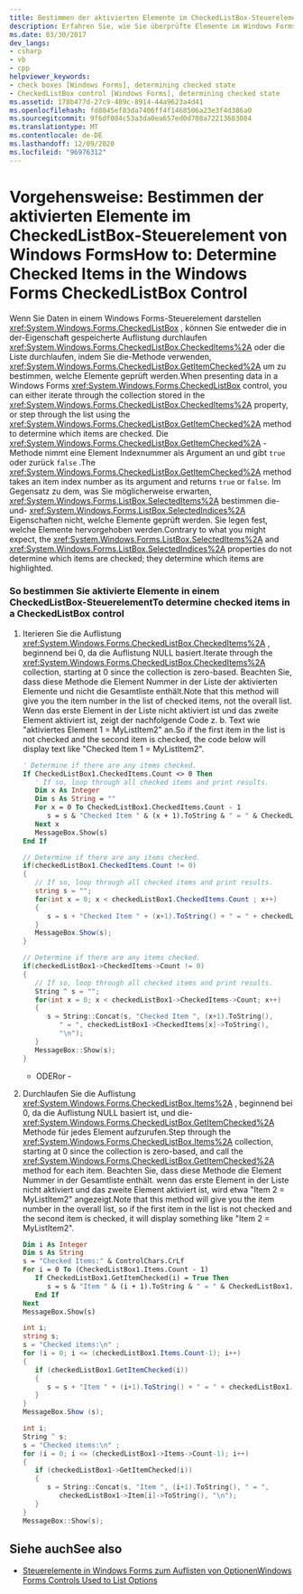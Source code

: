 ```yaml
---
title: Bestimmen der aktivierten Elemente im CheckedListBox-Steuerelement
description: Erfahren Sie, wie Sie überprüfte Elemente im Windows Forms CheckedListBox-Steuerelement ermitteln, indem Sie die Auflistung durchlaufen, die in der CheckedItems-Eigenschaft gespeichert ist.
ms.date: 03/30/2017
dev_langs:
- csharp
- vb
- cpp
helpviewer_keywords:
- check boxes [Windows Forms], determining checked state
- CheckedListBox control [Windows Forms], determining checked state
ms.assetid: 178b477d-27c9-489c-8914-44a9623a4d41
ms.openlocfilehash: fd8845ef83da7406ff4f1468506a23e3f4d386a0
ms.sourcegitcommit: 9f6df084c53a3da0ea657ed0d708a72213683084
ms.translationtype: MT
ms.contentlocale: de-DE
ms.lasthandoff: 12/09/2020
ms.locfileid: "96976312"
---
```

# <a name="how-to-determine-checked-items-in-the-windows-forms-checkedlistbox-control"></a><span data-ttu-id="066b8-103">Vorgehensweise: Bestimmen der aktivierten Elemente im CheckedListBox-Steuerelement von Windows Forms</span><span class="sxs-lookup"><span data-stu-id="066b8-103">How to: Determine Checked Items in the Windows Forms CheckedListBox Control</span></span>
<span data-ttu-id="066b8-104">Wenn Sie Daten in einem Windows Forms-Steuerelement darstellen <xref:System.Windows.Forms.CheckedListBox> , können Sie entweder die in der-Eigenschaft gespeicherte Auflistung durchlaufen <xref:System.Windows.Forms.CheckedListBox.CheckedItems%2A> oder die Liste durchlaufen, indem Sie die-Methode verwenden, <xref:System.Windows.Forms.CheckedListBox.GetItemChecked%2A> um zu bestimmen, welche Elemente geprüft werden.</span><span class="sxs-lookup"><span data-stu-id="066b8-104">When presenting data in a Windows Forms <xref:System.Windows.Forms.CheckedListBox> control, you can either iterate through the collection stored in the <xref:System.Windows.Forms.CheckedListBox.CheckedItems%2A> property, or step through the list using the <xref:System.Windows.Forms.CheckedListBox.GetItemChecked%2A> method to determine which items are checked.</span></span> <span data-ttu-id="066b8-105">Die <xref:System.Windows.Forms.CheckedListBox.GetItemChecked%2A> -Methode nimmt eine Element Indexnummer als Argument an und gibt `true` oder zurück `false` .</span><span class="sxs-lookup"><span data-stu-id="066b8-105">The <xref:System.Windows.Forms.CheckedListBox.GetItemChecked%2A> method takes an item index number as its argument and returns `true` or `false`.</span></span> <span data-ttu-id="066b8-106">Im Gegensatz zu dem, was Sie möglicherweise erwarten, <xref:System.Windows.Forms.ListBox.SelectedItems%2A> bestimmen die-und- <xref:System.Windows.Forms.ListBox.SelectedIndices%2A> Eigenschaften nicht, welche Elemente geprüft werden. Sie legen fest, welche Elemente hervorgehoben werden.</span><span class="sxs-lookup"><span data-stu-id="066b8-106">Contrary to what you might expect, the <xref:System.Windows.Forms.ListBox.SelectedItems%2A> and <xref:System.Windows.Forms.ListBox.SelectedIndices%2A> properties do not determine which items are checked; they determine which items are highlighted.</span></span>  
  
### <a name="to-determine-checked-items-in-a-checkedlistbox-control"></a><span data-ttu-id="066b8-107">So bestimmen Sie aktivierte Elemente in einem CheckedListBox-Steuerelement</span><span class="sxs-lookup"><span data-stu-id="066b8-107">To determine checked items in a CheckedListBox control</span></span>  
  
1. <span data-ttu-id="066b8-108">Iterieren Sie die Auflistung <xref:System.Windows.Forms.CheckedListBox.CheckedItems%2A> , beginnend bei 0, da die Auflistung NULL basiert.</span><span class="sxs-lookup"><span data-stu-id="066b8-108">Iterate through the <xref:System.Windows.Forms.CheckedListBox.CheckedItems%2A> collection, starting at 0 since the collection is zero-based.</span></span> <span data-ttu-id="066b8-109">Beachten Sie, dass diese Methode die Element Nummer in der Liste der aktivierten Elemente und nicht die Gesamtliste enthält.</span><span class="sxs-lookup"><span data-stu-id="066b8-109">Note that this method will give you the item number in the list of checked items, not the overall list.</span></span> <span data-ttu-id="066b8-110">Wenn das erste Element in der Liste nicht aktiviert ist und das zweite Element aktiviert ist, zeigt der nachfolgende Code z. b. Text wie "aktiviertes Element 1 = MyListItem2" an.</span><span class="sxs-lookup"><span data-stu-id="066b8-110">So if the first item in the list is not checked and the second item is checked, the code below will display text like "Checked Item 1 = MyListItem2".</span></span>  
  
    ```vb  
    ' Determine if there are any items checked.  
    If CheckedListBox1.CheckedItems.Count <> 0 Then  
       ' If so, loop through all checked items and print results.  
       Dim x As Integer  
       Dim s As String = ""  
       For x = 0 To CheckedListBox1.CheckedItems.Count - 1  
          s = s & "Checked Item " & (x + 1).ToString & " = " & CheckedListBox1.CheckedItems(x).ToString & ControlChars.CrLf  
       Next x  
       MessageBox.Show(s)  
    End If  
    ```  
  
    ```csharp  
    // Determine if there are any items checked.  
    if(checkedListBox1.CheckedItems.Count != 0)  
    {  
       // If so, loop through all checked items and print results.  
       string s = "";  
       for(int x = 0; x < checkedListBox1.CheckedItems.Count ; x++)  
       {  
          s = s + "Checked Item " + (x+1).ToString() + " = " + checkedListBox1.CheckedItems[x].ToString() + "\n";  
       }  
       MessageBox.Show(s);  
    }  
    ```  
  
    ```cpp  
    // Determine if there are any items checked.  
    if(checkedListBox1->CheckedItems->Count != 0)  
    {  
       // If so, loop through all checked items and print results.  
       String ^ s = "";  
       for(int x = 0; x < checkedListBox1->CheckedItems->Count; x++)  
       {  
          s = String::Concat(s, "Checked Item ", (x+1).ToString(),  
             " = ", checkedListBox1->CheckedItems[x]->ToString(),  
             "\n");  
       }  
       MessageBox::Show(s);  
    }  
    ```  
  
     - <span data-ttu-id="066b8-111">ODER</span><span class="sxs-lookup"><span data-stu-id="066b8-111">or -</span></span>  
  
2. <span data-ttu-id="066b8-112">Durchlaufen Sie die Auflistung <xref:System.Windows.Forms.CheckedListBox.Items%2A> , beginnend bei 0, da die Auflistung NULL basiert ist, und die- <xref:System.Windows.Forms.CheckedListBox.GetItemChecked%2A> Methode für jedes Element aufzurufen.</span><span class="sxs-lookup"><span data-stu-id="066b8-112">Step through the <xref:System.Windows.Forms.CheckedListBox.Items%2A> collection, starting at 0 since the collection is zero-based, and call the <xref:System.Windows.Forms.CheckedListBox.GetItemChecked%2A> method for each item.</span></span> <span data-ttu-id="066b8-113">Beachten Sie, dass diese Methode die Element Nummer in der Gesamtliste enthält. wenn das erste Element in der Liste nicht aktiviert und das zweite Element aktiviert ist, wird etwa "Item 2 = MyListItem2" angezeigt.</span><span class="sxs-lookup"><span data-stu-id="066b8-113">Note that this method will give you the item number in the overall list, so if the first item in the list is not checked and the second item is checked, it will display something like "Item 2 = MyListItem2".</span></span>  
  
    ```vb  
    Dim i As Integer  
    Dim s As String  
    s = "Checked Items:" & ControlChars.CrLf  
    For i = 0 To (CheckedListBox1.Items.Count - 1)  
       If CheckedListBox1.GetItemChecked(i) = True Then  
          s = s & "Item " & (i + 1).ToString & " = " & CheckedListBox1.Items(i).ToString & ControlChars.CrLf  
       End If  
    Next  
    MessageBox.Show(s)  
    ```  
  
    ```csharp  
    int i;  
    string s;
    s = "Checked items:\n" ;  
    for (i = 0; i <= (checkedListBox1.Items.Count-1); i++)  
    {  
       if (checkedListBox1.GetItemChecked(i))  
       {  
          s = s + "Item " + (i+1).ToString() + " = " + checkedListBox1.Items[i].ToString() + "\n";  
       }  
    }  
    MessageBox.Show (s);  
    ```  
  
    ```cpp  
    int i;  
    String ^ s;
    s = "Checked items:\n" ;  
    for (i = 0; i <= (checkedListBox1->Items->Count-1); i++)  
    {  
       if (checkedListBox1->GetItemChecked(i))  
       {  
          s = String::Concat(s, "Item ", (i+1).ToString(), " = ",  
             checkedListBox1->Item[i]->ToString(), "\n");  
       }  
    }  
    MessageBox::Show(s);  
    ```  
  
## <a name="see-also"></a><span data-ttu-id="066b8-114">Siehe auch</span><span class="sxs-lookup"><span data-stu-id="066b8-114">See also</span></span>

- [<span data-ttu-id="066b8-115">Steuerelemente in Windows Forms zum Auflisten von Optionen</span><span class="sxs-lookup"><span data-stu-id="066b8-115">Windows Forms Controls Used to List Options</span></span>](windows-forms-controls-used-to-list-options.md)

